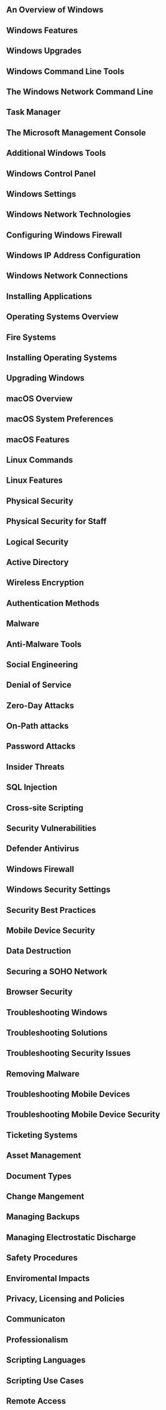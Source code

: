 ## An Overview of Windows

## Windows Features 

## Windows Upgrades 

## Windows Command Line Tools 

## The Windows Network Command Line 

## Task Manager 

## The Microsoft Management Console 

## Additional Windows Tools 

## Windows Control Panel 

## Windows Settings 

## Windows Network Technologies 

## Configuring Windows Firewall 

## Windows IP Address Configuration 

## Windows Network Connections 

## Installing Applications 

## Operating Systems Overview 

## Fire Systems 

## Installing Operating Systems 

## Upgrading Windows 

## macOS Overview 

## macOS System Preferences 

## macOS Features 

## Linux Commands 

## Linux Features 

## Physical Security 

## Physical Security for Staff 

## Logical Security 

## Active Directory 

## Wireless Encryption 

## Authentication Methods 

## Malware 

## Anti-Malware Tools 

## Social Engineering 

## Denial of Service 

## Zero-Day Attacks 

## On-Path attacks 

## Password Attacks 

## Insider Threats 

## SQL Injection 

## Cross-site Scripting 

## Security Vulnerabilities 

## Defender Antivirus 

## Windows Firewall 

## Windows Security Settings 

## Security Best Practices 

## Mobile Device Security 

## Data Destruction 

## Securing a SOHO Network 

## Browser Security 

## Troubleshooting Windows 

## Troubleshooting Solutions 

## Troubleshooting Security Issues 

## Removing Malware 

## Troubleshooting Mobile Devices 

## Troubleshooting Mobile Device Security 

## Ticketing Systems 

## Asset Management 

## Document Types 

## Change Mangement 

## Managing Backups 

## Managing Electrostatic Discharge 

## Safety Procedures 

## Enviromental Impacts 

## Privacy, Licensing and Policies 

## Communicaton 

## Professionalism 

## Scripting Languages 

## Scripting Use Cases 

## Remote Access 

